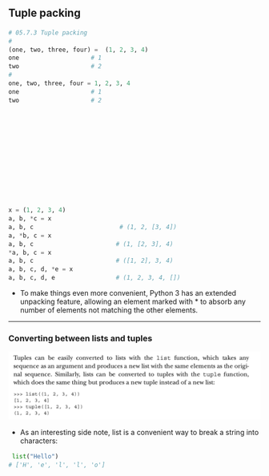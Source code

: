 ## Tuple packing

```py
# 05.7.3 Tuple packing
# 
(one, two, three, four) =  (1, 2, 3, 4)
one                    # 1
two                    # 2
# 
one, two, three, four = 1, 2, 3, 4
one                    # 1
two                    # 2












x = (1, 2, 3, 4)
a, b, *c = x
a, b, c                        # (1, 2, [3, 4])
a, *b, c = x
a, b, c                       # (1, [2, 3], 4)
*a, b, c = x
a, b, c                       # ([1, 2], 3, 4)
a, b, c, d, *e = x
a, b, c, d, e                 # (1, 2, 3, 4, [])
```

- To make things even more convenient, Python 3 has an 
  extended unpacking feature, allowing an element marked 
  with * to absorb any number of elements not matching the 
  other elements.

-----

### Converting between lists and tuples

![](img/2021-02-17-19-55-06.png)

- As an interesting side note, list is a convenient way to 
  break a string into characters:

```py
 list("Hello")
# ['H', 'e', 'l', 'l', 'o']
```
